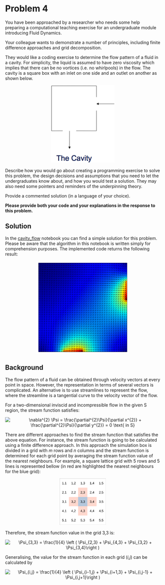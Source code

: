 # Problem 4

You have been approached by a researcher who needs some help preparing a computational teaching exercise for an undergraduate module introducing Fluid Dynamics.

Your colleague wants to demonstrate a number of principles, including finite difference approaches and grid decomposition.

They would like a coding exercise to determine the flow pattern of a fluid in a cavity. For simplicity, the liquid is assumed to have zero viscosity which implies that there can be no vortices (i.e. no whirlpools) in the flow. The cavity is a square box with an inlet on one side and an outlet on another as shown below.

<p align='center'> <img src="cavity.png" alt="Cavity" height="250" id="cavity"> </p>

Describe how you would go about creating a programming exercise to solve this problem, the design decisions and assumptions that you need to let the undergraduates know about, and how you would test a solution. They may also need some pointers and reminders of the underpinning theory.

Provide a commented solution (in a language of your choice).

**Please provide both your code and your explanations in the response to this problem.**

## Solution

In the [cavity_flow](cavity_flow.ipynb) notebook you can find a simple solution for this problem. Please be aware that the algorithm in this notebook is written simply for comprehension purposes. The implemented code returns the following result:

<p align='center'> <img src="flow.png" alt="Cavity" height="300" id="cavity"> </p>

## Background

The flow pattern of a fluid can be obtained through velocity vectors at every point in space. However, the representation in terms of several vectors is complicated. An alternative is to use streamlines to represent the flow, where the streamline is a tangential curve to the velocity vector of the flow.

For a two-dimensional inviscid and incompressible flow in the given S region, the stream function satisfies:

<p align='center'> <img src="https://latex.codecogs.com/svg.image?\nabla^{2}&space;\Psi&space;=&space;\frac{\partial^{2}\Psi}{\partial&space;x^{2}}&space;&plus;&space;\frac{\partial^{2}\Psi}{\partial&space;y^{2}}&space;=&space;0&space;\text{&space;in&space;S}" title="\nabla^{2} \Psi = \frac{\partial^{2}\Psi}{\partial x^{2}} + \frac{\partial^{2}\Psi}{\partial y^{2}} = 0 \text{ in S}" /> </p>

There are different approaches to find the stream function that satisfies the above equation. For instance, the stream function is going to be calculated using a finite difference approach. In this approach the simulation box is divided in a grid with *m* rows and *n* columns and the stream function is determined for each grid point by averaging the stream function value of the nearest neighbours. For example, a square lattice grid with 5 rows and 5 lines is represented bellow (in red are highlighted the nearest neighbours for the blue grid):

<p align='center'> <img src="grid.png" alt="Grid" height="150" id="grid"> </p>

Therefore, the stream function value in the grid 3,3 is:

<p align='center'> <img src="https://latex.codecogs.com/svg.image?\Psi_{3,3}&space;=&space;\frac{1}{4}&space;\left&space;(&space;\Psi_{2,3}&space;&plus;&space;\Psi_{4,3}&space;&plus;&space;\Psi_{3,2}&space;&plus;&space;\Psi_{3,4}\right&space;)" title="\Psi_{3,3} = \frac{1}{4} \left ( \Psi_{2,3} + \Psi_{4,3} + \Psi_{3,2} + \Psi_{3,4}\right )" /> </p>

Generalising, the value for the stream function in each grid (*i,j*) can be calculated by

<p align='center'> <img src="https://latex.codecogs.com/svg.image?\Psi_{i,j}&space;=&space;\frac{1}{4}&space;\left&space;(&space;\Psi_{i-1,j}&space;&plus;&space;\Psi_{i&plus;1,3}&space;&plus;&space;\Psi_{i,j-1}&space;&plus;&space;\Psi_{i,j&plus;1}\right&space;)" title="\Psi_{i,j} = \frac{1}{4} \left ( \Psi_{i-1,j} + \Psi_{i+1,3} + \Psi_{i,j-1} + \Psi_{i,j+1}\right )" /> </p>
